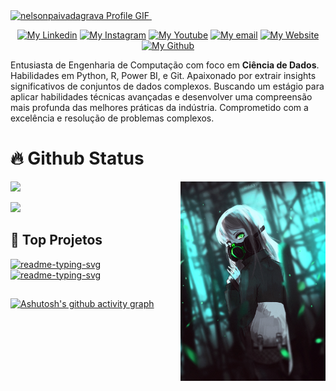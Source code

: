 <a href="https://github.com/DavidsDvm">
    <img src="./assets/Comp 1.gif" alt="nelsonpaivadagrava Profile GIF" >
</a>
⠀⠀⠀⠀⠀⠀⠀⠀⠀
<p align="center">
    <a href=""><img src="https://i.imgur.com/QPASC7j.png" alt="My Linkedin"></a>
    <a href=""><img src="https://i.imgur.com/zfFKadt.png" alt="My Instagram"></a>
    <a href=""><img src="https://i.imgur.com/qbLFelZ.png" alt="My Youtube"></a>
    <a href=""><img src="https://i.imgur.com/vuPh96E.png" alt="My email"></a>
    <a href=""><img src="https://i.imgur.com/jsNmn5r.png" alt="My Website"></a>
    <a href=""><img src="https://i.imgur.com/mnBKYGn.png" alt="My Github"></a>
</p>

Entusiasta de Engenharia de Computação com foco em **Ciência de Dados**. Habilidades em Python, R, Power BI, e Git. Apaixonado por extrair insights significativos de conjuntos de dados complexos. Buscando um estágio para aplicar habilidades técnicas avançadas e desenvolver uma compreensão mais profunda das melhores práticas da indústria. Comprometido com a excelência e resolução de problemas complexos.


<h1>🔥 Github Status </h2>

<img align="right" width="46%" src="./assets/img2.png"/>

  <a href="https://github.com/Giingu"><img width="50%" src="https://github-readme-stats.vercel.app/api?username=nelsonpaivadagrava&theme=radical&title_color=74C488&text_color=A2E1B1"></a>
  
  <a href="https://github.com/Giingu"><img width="50%" src="https://github-readme-stats.vercel.app/api/top-langs/?username=nelsonpaivadagrava&langs_count=8&layout=compact&theme=radical&4&show_icons=true&title_color=74C488&text_color=A2E1B1"/></a>
  <br/>

<h2> 📘 Top Projetos</h2>

<p align="left" href="https://github.com/Giingu?tab=repositories&sort=stargazers">
    <a href="https://github.com/Enhanced-TTVDropBot"><img width="25%" src="https://denvercoder1-github-readme-stats.vercel.app/api/pin/?username=nelsonpaivadagrava&repo=nelsonpaivadagrava&hide_border=true&&title_color=74C488&icon_color=F8D866&theme=radical&show_icons=false&text_color=ffffff" alt="readme-typing-svg"></a>
  <a href="https://github.com/Enhanced-TTVDropBot"><img width="25%" src="https://denvercoder1-github-readme-stats.vercel.app/api/pin/?username=nelsonpaivadagrava&repo=nelsonpaivadagrava&hide_border=true&&title_color=74C488&icon_color=F8D866&theme=radical&show_icons=false&text_color=ffffff" alt="readme-typing-svg"></a>
</p>

##

[![Ashutosh's github activity graph](https://github-readme-activity-graph.vercel.app/graph?username=nelsonpaivadagrava&bg_color=141321&color=15e5a6&line=74C488&point=0a855c&area=true&hide_border=true)](https://github.com/ashutosh00710/github-readme-activity-graph)

